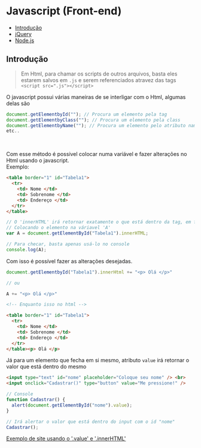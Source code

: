 # Javascript (Front-end)

* [Introdução](https://github.com/JoaoSodre/Programacao/blob/master/Front-End/Javascript%20(Front-end).md#introdu%C3%A7%C3%A3o)
* [jQuery](https://github.com/JoaoSodre/Programacao/blob/master/Front-End/Javascript%20(Front-end).md#jquery)
* [Node.js](https://github.com/JoaoSodre/Programacao/blob/master/Front-End/Javascript%20(Front-end).md#nodejs)

## Introdução

> Em Html, para chamar os scripts de outros arquivos, basta eles estarem salvos em `.js` e serem referenciados atravez das tags `<script src=".js"></script>`

O javascript possui várias maneiras de se interligar com o Html, algumas delas são

```javascript
document.getElementbyId(""); // Procura um elemento pela tag
document.getElementbyClass(""); // Procura um elemento pela class
document.getElementbyName(""); // Procura um elemento pelo atributo name
etc..
```

<br>

Com esse método é possivel colocar numa variável e fazer alterações no Html usando o javascript.<br>
Exemplo:

```html
<table border="1" id="Tabela1">
  <tr>
    <td> Nome </td>
    <td> Sobrenome </td>
    <td> Endereço </td>
  </tr>
</table>
```

```javascript
// O 'innerHTML' irá retornar exatamente o que está dentro da tag, em forma de STRING.
// Colocando o elemento na váriavel 'A'
var A = document.getElementById("Tabela1").innerHTML;

// Para checar, basta apenas usá-lo no console
console.log(A);
```

Com isso é possível fazer as alterações desejadas.

```javascript
document.getElementbyId("Tabela1").innerHtml += "<p> Olá </p>"

// ou

A += "<p> Olá </p>"
```

```html
<!-- Enquanto isso no html -->

<table border="1" id="Tabela1">
  <tr>
    <td> Nome </td>
    <td> Sobrenome </td>
    <td> Endereço </td>
  </tr>
</table><p> Olá </p>
```

 Já para um elemento que fecha em si mesmo, atributo `value` irá retornar o valor que está dentro do mesmo

```html
<input type="text" id="nome" placeholder="Coloque seu nome" /> <br>
<input onclick="Cadastrar()" type="button" value="Me pressione!" />
```

```javascript
// Console
function Cadastrar() {
  alert(document.getElementById("nome").value);
}

// Irá alertar o valor que está dentro do input com o id "nome"
Cadastrar();
```

[Exemplo de site usando o '.value' e '.innerHTML'](https://github.com/JoaoSodre/Programacao/blob/master/Front-End/SitesAleatorios/Testando_DHTML_e_Atributos.html)


<!-- 
## jQuery
[Site Original](https://jquery.com/)

## Node.js
[Site Original](https://nodejs.org/en/)
-->
